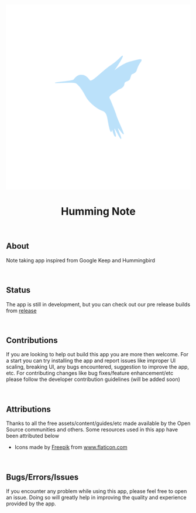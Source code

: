 <div align="center">

<img src="./HummingNote/assets/images/splash.png">

# Humming Note

</div>

<br />

## About

Note taking app inspired from Google Keep and Hummingbird

<br />

## Status

The app is still in development, but you can check out our pre release builds from [release](https://github.com/sarthakpranesh/HummingNote/releases)

<br />

## Contributions

If you are looking to help out build this app you are more then welcome. For a start you can try installing the app and report issues like improper UI scaling, breaking UI, any bugs encountered, suggestion to improve the app, etc. For contributing changes like bug fixes/feature enhancement/etc please follow the developer contribution guidelines (will be added soon)

<br />

## Attributions

Thanks to all the free assets/content/guides/etc made available by the Open Source communities and others. Some resources used in this app have been attributed below

* <div>Icons made by <a href="https://www.flaticon.com/authors/freepik" title="Freepik">Freepik</a> from <a href="https://www.flaticon.com/" title="Flaticon">www.flaticon.com</a></div>

<br />

## Bugs/Errors/Issues

If you encounter any problem while using this app, please feel free to open an issue. Doing so will greatly help in improving the quality and experience provided by the app.

